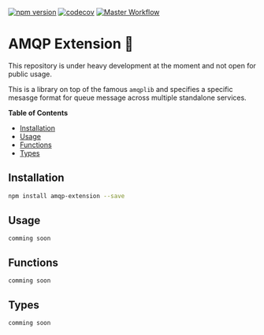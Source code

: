 [![npm version](https://badge.fury.io/js/amqp-extension.svg)](https://badge.fury.io/js/amqp-extension)
[![codecov](https://codecov.io/gh/Tada5hi/amqp-extension/branch/master/graph/badge.svg?token=6YELWNP9HG)](https://codecov.io/gh/Tada5hi/amqp-extension)
[![Master Workflow](https://github.com/Tada5hi/amqp-extension/workflows/main/badge.svg)](https://github.com/Tada5hi/amqp-extension)

# AMQP Extension 🏰
This repository is under heavy development at the moment and not open for public usage.


This is a library on top of the famous `amqplib` and specifies a specific mesasge format for queue message across multiple standalone services.

**Table of Contents**

- [Installation](#installation)
- [Usage](#usage)
- [Functions](#functions)
- [Types](#types)



## Installation

```bash
npm install amqp-extension --save
```

## Usage

`comming soon`

## Functions

`comming soon`

## Types

`comming soon`

